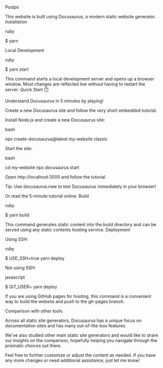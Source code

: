 Poslpo

This website is built using Docusaurus, a modern static website generator.
Installation

ruby

$ yarn

Local Development

ruby

$ yarn start

This command starts a local development server and opens up a browser window. Most changes are reflected live without having to restart the server.
Quick Start ⏱️

Understand Docusaurus in 5 minutes by playing!

Create a new Docusaurus site and follow the very short embedded tutorial.

Install Node.js and create a new Docusaurus site:

bash

npx create-docusaurus@latest my-website classic

Start the site:

bash

cd my-website
npx docusaurus start

Open http://localhost:3000 and follow the tutorial.

Tip: Use docusaurus.new to test Docusaurus immediately in your browser!

Or read the 5-minute tutorial online.
Build

ruby

$ yarn build

This command generates static content into the build directory and can be served using any static contents hosting service.
Deployment

Using SSH:

ruby

$ USE_SSH=true yarn deploy

Not using SSH:

javascript

$ GIT_USER=<Your GitHub username> yarn deploy

If you are using GitHub pages for hosting, this command is a convenient way to build the website and push to the gh-pages branch.

Comparison with other tools

Across all static site generators, Docusaurus has a unique focus on documentation sites and has many out-of-the-box features.

We've also studied other main static site generators and would like to share our insights on the comparison, hopefully helping you navigate through the prismatic choices out there.

Feel free to further customize or adjust the content as needed. If you have any more changes or need additional assistance, just let me know!
